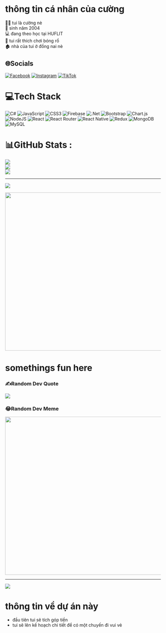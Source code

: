 # thông tin cá nhân của cường
:technologist: tui là cường nè   
:monkey: sinh năm 2004   
:computer: đang theo học tại HUFLIT  
:basketball: tui rất thích chơi bóng rổ   
:derelict_house: nhà của tui ở đồng nai nè   

## 🌐Socials
[![Facebook](https://img.shields.io/badge/Facebook-%231877F2.svg?logo=Facebook&logoColor=white)](https://facebook.com/https://www.facebook.com/cuongduongne) [![Instagram](https://img.shields.io/badge/Instagram-%23E4405F.svg?logo=Instagram&logoColor=white)](https://instagram.com/cdz18o2) [![TikTok](https://img.shields.io/badge/TikTok-%23000000.svg?logo=TikTok&logoColor=white)](https://tiktok.com/@@cdz18o2) 

# 💻Tech Stack
![C#](https://img.shields.io/badge/c%23-%23239120.svg?style=for-the-badge&logo=c-sharp&logoColor=white) ![JavaScript](https://img.shields.io/badge/javascript-%23323330.svg?style=for-the-badge&logo=javascript&logoColor=%23F7DF1E) ![CSS3](https://img.shields.io/badge/css3-%231572B6.svg?style=for-the-badge&logo=css3&logoColor=white) ![Firebase](https://img.shields.io/badge/firebase-%23039BE5.svg?style=for-the-badge&logo=firebase) ![.Net](https://img.shields.io/badge/.NET-5C2D91?style=for-the-badge&logo=.net&logoColor=white) ![Bootstrap](https://img.shields.io/badge/bootstrap-%23563D7C.svg?style=for-the-badge&logo=bootstrap&logoColor=white) ![Chart.js](https://img.shields.io/badge/chart.js-F5788D.svg?style=for-the-badge&logo=chart.js&logoColor=white) ![NodeJS](https://img.shields.io/badge/node.js-6DA55F?style=for-the-badge&logo=node.js&logoColor=white) ![React](https://img.shields.io/badge/react-%2320232a.svg?style=for-the-badge&logo=react&logoColor=%2361DAFB) ![React Router](https://img.shields.io/badge/React_Router-CA4245?style=for-the-badge&logo=react-router&logoColor=white) ![React Native](https://img.shields.io/badge/react_native-%2320232a.svg?style=for-the-badge&logo=react&logoColor=%2361DAFB) ![Redux](https://img.shields.io/badge/redux-%23593d88.svg?style=for-the-badge&logo=redux&logoColor=white) ![MongoDB](https://img.shields.io/badge/MongoDB-%234ea94b.svg?style=for-the-badge&logo=mongodb&logoColor=white) ![MySQL](https://img.shields.io/badge/mysql-%2300f.svg?style=for-the-badge&logo=mysql&logoColor=white)
# 📊GitHub Stats :
![](https://github-readme-stats.vercel.app/api?username=cuongduong18o2&theme=radical&hide_border=false&include_all_commits=false&count_private=false)<br/>
![](https://github-readme-streak-stats.herokuapp.com/?user=cuongduong18o2&theme=radical&hide_border=false)<br/>
![](https://github-readme-stats.vercel.app/api/top-langs/?username=cuongduong18o2&theme=radical&hide_border=false&include_all_commits=false&count_private=false&layout=compact)

---
[![](https://visitcount.itsvg.in/api?id=cuongduong18o2&icon=0&color=0)](https://visitcount.itsvg.in)


<img src ="https://scontent.fsgn5-15.fna.fbcdn.net/v/t39.30808-6/463257540_1542771006364921_8076364421939796285_n.jpg?stp=cp6_dst-jpg&_nc_cat=111&ccb=1-7&_nc_sid=6ee11a&_nc_ohc=aUG6nBgXvvYQ7kNvgH5UrrY&_nc_zt=23&_nc_ht=scontent.fsgn5-15.fna&_nc_gid=Aw9ZFGlox12_HZCTiCc4wDM&oh=00_AYAtzEXyKT21I3yKxEuztVfpPIFjlcTSNLFWWo2FQSvVgw&oe=672270A5" width = 512px/>

# somethings fun here

### ✍️Random Dev Quote
![](https://quotes-github-readme.vercel.app/api?type=horizontal&theme=radical)

### 😂Random Dev Meme
<img src="https://random-memer.herokuapp.com/" width="512px"/>

---
[![](https://visitcount.itsvg.in/api?id=cuongduong18o2&icon=0&color=0)](https://visitcount.itsvg.in)



# thông tin về dự án này 
- đầu tiên tui sẽ tích góp tiền
- tui sẽ lên kế hoạch chi tiết để có một chuyến đi vui vẻ
